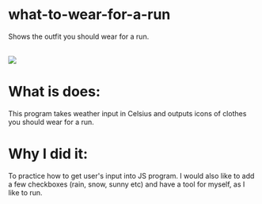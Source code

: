 # what-to-wear-for-a-run
Shows the outfit you should wear for a run.

<br>
<img src="https://media.giphy.com/media/3ov9jLRtLwncqA1cys/giphy.gif" />


# What is does:  
This program takes weather input in Celsius and outputs icons of clothes you should wear for a run.



# Why I did it: 
To practice how to get user's input into JS program. I would also like to add a few checkboxes (rain, snow, sunny etc) and have a tool for myself, as I like to run.
